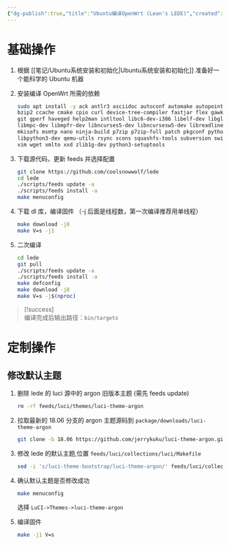 ```yaml
---
{"dg-publish":true,"title":"Ubuntu编译OpenWrt (Lean's LEDE)","created":"2024/01/16, 15:20","updated":"2024/01/16, 15:20","tags":["ubuntu"],"permalink":"/笔记/Ubuntu编译OpenWrt (Lean's LEDE)/","dgPassFrontmatter":true}
---
```



# 基础操作

1. 根据 [[笔记/Ubuntu系统安装和初始化\|Ubuntu系统安装和初始化]] 准备好一个能科学的 Ubuntu 机器

2. 安装编译 OpenWrt 所需的依赖

	```bash
	sudo apt install -y ack antlr3 asciidoc autoconf automake autopoint binutils bison build-essential \
	bzip2 ccache cmake cpio curl device-tree-compiler fastjar flex gawk gettext gcc-multilib g++-multilib \
	git gperf haveged help2man intltool libc6-dev-i386 libelf-dev libglib2.0-dev libgmp3-dev libltdl-dev \
	libmpc-dev libmpfr-dev libncurses5-dev libncursesw5-dev libreadline-dev libssl-dev libtool lrzsz \
	mkisofs msmtp nano ninja-build p7zip p7zip-full patch pkgconf python2.7 python3 python3-pyelftools \
	libpython3-dev qemu-utils rsync scons squashfs-tools subversion swig texinfo uglifyjs upx-ucl unzip \
	vim wget xmlto xxd zlib1g-dev python3-setuptools
	```

3. 下载源代码，更新 feeds 并选择配置

	```bash
	git clone https://github.com/coolsnowwolf/lede
	cd lede
	./scripts/feeds update -a
	./scripts/feeds install -a
	make menuconfig
	```

4. 下载 dl 库，编译固件 （-j 后面是线程数，第一次编译推荐用单线程）

	```bash
	make download -j8
	make V=s -j1
	```

5. 二次编译

	```bash
	cd lede
	git pull
	./scripts/feeds update -a
	./scripts/feeds install -a
	make defconfig
	make download -j8
	make V=s -j$(nproc)
	```

> [!success]  
> 编译完成后输出路径：`bin/targets`

# 定制操作

## 修改默认主题

1. 删除 lede 的 luci 源中的 argon 旧版本主题 (需先 feeds update)

	```bash
	rm -rf feeds/luci/themes/luci-theme-argon
	```

2. 拉取最新的 18.06 分支的 argon 主题源码到 `package/downloads/luci-theme-argon`

	```bash
	git clone -b 18.06 https://github.com/jerrykuku/luci-theme-argon.git package/downloads/luci-theme-argon
	```

3. 修改 lede 的默认主题,位置 `feeds/luci/collections/luci/Makefile`

	```bash
	sed -i 's/luci-theme-bootstrap/luci-theme-argon/' feeds/luci/collections/luci/Makefile
	```

4. 确认默认主题是否修改成功

	```bash
	make menuconfig
	```

	选择 `LuCI->Themes->luci-theme-argon`</p>

5. 编译固件

	```bash
	make -j1 V=s
	```